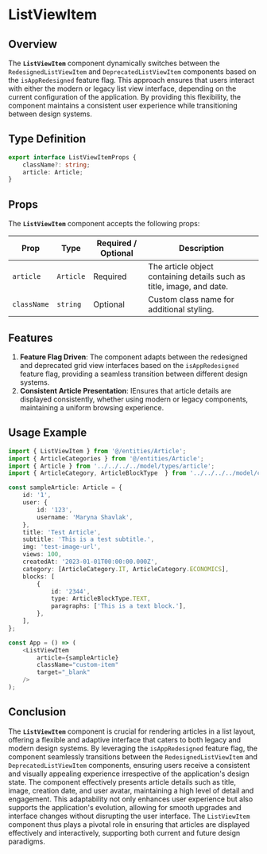 # ListViewItem

## Overview
The **`ListViewItem`** component dynamically switches between the `RedesignedListViewItem` and `DeprecatedListViewItem` components based on the `isAppRedesigned` feature flag. 
This approach ensures that users interact with either the modern or legacy list view interface, depending on the current configuration of the application. By providing this flexibility, the component maintains a consistent user experience while transitioning between design systems.

## Type Definition 
```typescript
export interface ListViewItemProps {
    className?: string;
    article: Article;
}
```

## Props
The **`ListViewItem`** component accepts the following props:

| Prop       | Type       | Required / Optional | Description                                                               |
|------------|------------|----------------------|---------------------------------------------------------------------------|
| `article` | `Article`   | Required             | The article object containing details such as title, image, and date.              |
| `className` | `string`   | Optional             | Custom class name for additional styling.                                 |


## Features
1. **Feature Flag Driven**: The component adapts between the redesigned and deprecated grid view interfaces based on the `isAppRedesigned` feature flag, providing a seamless transition between different design systems.
2. **Consistent Article Presentation**: IEnsures that article details are displayed consistently, whether using modern or legacy components, maintaining a uniform browsing experience.

## Usage Example
```typescript jsx
import { ListViewItem } from '@/entities/Article';
import { ArticleCategories } from '@/entities/Article';
import { Article } from '../../../../model/types/article';
import { ArticleCategory, ArticleBlockType  } from '../../../../model/consts/articleConsts';

const sampleArticle: Article = {
    id: '1',
    user: {
        id: '123',
        username: 'Maryna Shavlak',
    },
    title: 'Test Article',
    subtitle: 'This is a test subtitle.',
    img: 'test-image-url',
    views: 100,
    createdAt: '2023-01-01T00:00:00.000Z',
    category: [ArticleCategory.IT, ArticleCategory.ECONOMICS],
    blocks: [
        {
            id: '2344',
            type: ArticleBlockType.TEXT,
            paragraphs: ['This is a text block.'],
        },
    ],
};

const App = () => (
    <ListViewItem
        article={sampleArticle}
        className="custom-item"
        target="_blank"
    />
);
```
## Conclusion
The **`ListViewItem`** component is crucial for rendering articles in a list layout, offering a flexible and adaptive interface that caters to both legacy and modern design systems. 
By leveraging the `isAppRedesigned` feature flag, the component seamlessly transitions between the `RedesignedListViewItem` and `DeprecatedListViewItem` components, ensuring users receive a consistent and visually appealing experience irrespective of the application's design state. 
The component effectively presents article details such as title, image, creation date, and user avatar, maintaining a high level of detail and engagement. 
This adaptability not only enhances user experience but also supports the application's evolution, allowing for smooth upgrades and interface changes without disrupting the user interface. 
The `ListViewItem` component thus plays a pivotal role in ensuring that articles are displayed effectively and interactively, supporting both current and future design paradigms.
